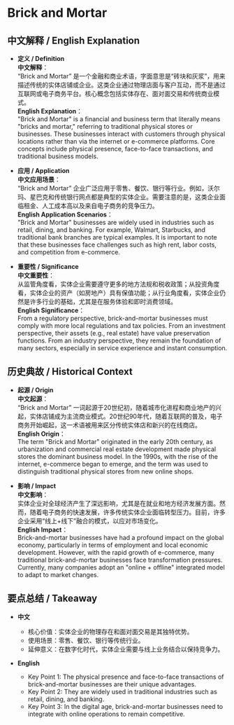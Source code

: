 # Brick and Mortar

## 中文解释 / English Explanation

* **定义 / Definition**  
  **中文解释**：  
  “Brick and Mortar” 是一个金融和商业术语，字面意思是“砖块和灰浆”，用来描述传统的实体店铺或企业。这类企业通过物理店面与客户互动，而不是通过互联网或电子商务平台。核心概念包括实体存在、面对面交易和传统商业模式。  
  **English Explanation**：  
  "Brick and Mortar" is a financial and business term that literally means "bricks and mortar," referring to traditional physical stores or businesses. These businesses interact with customers through physical locations rather than via the internet or e-commerce platforms. Core concepts include physical presence, face-to-face transactions, and traditional business models.

* **应用 / Application**  
  **中文应用场景**：  
  “Brick and Mortar” 企业广泛应用于零售、餐饮、银行等行业。例如，沃尔玛、星巴克和传统银行网点都是典型的实体企业。需要注意的是，这类企业面临租金、人工成本高以及来自电子商务的竞争压力。  
  **English Application Scenarios**：  
  "Brick and Mortar" businesses are widely used in industries such as retail, dining, and banking. For example, Walmart, Starbucks, and traditional bank branches are typical examples. It is important to note that these businesses face challenges such as high rent, labor costs, and competition from e-commerce.

* **重要性 / Significance**  
  **中文重要性**：  
  从监管角度看，实体企业需要遵守更多的地方法规和税收政策；从投资角度看，实体企业的资产（如房地产）具有保值功能；从行业角度看，实体企业仍然是许多行业的基础，尤其是在服务体验和即时消费领域。  
  **English Significance**：  
  From a regulatory perspective, brick-and-mortar businesses must comply with more local regulations and tax policies. From an investment perspective, their assets (e.g., real estate) have value preservation functions. From an industry perspective, they remain the foundation of many sectors, especially in service experience and instant consumption.

## 历史典故 / Historical Context

* **起源 / Origin**  
  **中文起源**：  
  “Brick and Mortar” 一词起源于20世纪初，随着城市化进程和商业地产的兴起，实体店铺成为主流商业模式。20世纪90年代，随着互联网的普及，电子商务开始崛起，这一术语被用来区分传统实体店和新兴的在线商店。  
  **English Origin**：  
  The term "Brick and Mortar" originated in the early 20th century, as urbanization and commercial real estate development made physical stores the dominant business model. In the 1990s, with the rise of the internet, e-commerce began to emerge, and the term was used to distinguish traditional physical stores from new online shops.

* **影响 / Impact**  
  **中文影响**：  
  实体企业对全球经济产生了深远影响，尤其是在就业和地方经济发展方面。然而，随着电子商务的快速发展，许多传统实体企业面临转型压力。目前，许多企业采用“线上+线下”融合的模式，以应对市场变化。  
  **English Impact**：  
  Brick-and-mortar businesses have had a profound impact on the global economy, particularly in terms of employment and local economic development. However, with the rapid growth of e-commerce, many traditional brick-and-mortar businesses face transformation pressures. Currently, many companies adopt an "online + offline" integrated model to adapt to market changes.

## 要点总结 / Takeaway

* **中文**  
  - 核心价值：实体企业的物理存在和面对面交易是其独特优势。  
  - 使用场景：零售、餐饮、银行等传统行业。  
  - 延伸意义：在数字化时代，实体企业需要与线上业务结合以保持竞争力。

* **English**  
  - Key Point 1: The physical presence and face-to-face transactions of brick-and-mortar businesses are their unique advantages.  
  - Key Point 2: They are widely used in traditional industries such as retail, dining, and banking.  
  - Key Point 3: In the digital age, brick-and-mortar businesses need to integrate with online operations to remain competitive.